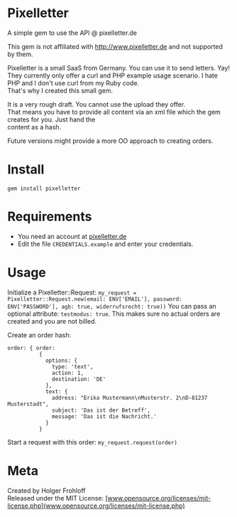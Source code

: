 Pixelletter
===========

A simple gem to use the API @ pixelletter.de  
  
This gem is not affiliated with http://www.pixelletter.de and not supported by them.  

Pixelletter is a small SaaS from Germany. You can use it to send letters. Yay!
They currently only offer a curl and PHP example usage scenario. I hate PHP and I don't use curl from my Ruby code.  
That's why I created this small gem.

It is a very rough draft. You cannot use the upload they offer.  
That means you have to provide all content via an xml file which the gem creates for you. Just hand the   
content as a hash.  

Future versions might provide a more OO approach to creating orders.

# Install  

`gem install pixelletter`

# Requirements

* You need an account at [pixelletter.de](http://www.pixelletter.de)
* Edit the file `CREDENTIALS.example` and enter your credentials.

# Usage

Initialize a Pixelletter::Request:
`my_request = Pixelletter::Request.new(email: ENV['EMAIL'], password: ENV['PASSWORD'], agb: true, widerrufsrecht: true))`
You can pass an optional attribute: `testmodus: true`. This makes sure no actual orders are created and you are not billed.  


Create an order hash:
```
order: { order:
          {
            options: {
              type: 'text',
              action: 1,
              destination: 'DE'
            },
            text: {
              address: "Erika Mustermann\nMusterstr. 2\nD-81237 Musterstadt",
              subject: 'Das ist der Betreff',
              message: 'Das ist die Nachricht.'
            }
          }
```

Start a request with this order:
`my_request.request(order)`


# Meta
Created by Holger Frohloff  
Released under the MIT License: [www.opensource.org/licenses/mit-license.php](www.opensource.org/licenses/mit-license.php)

